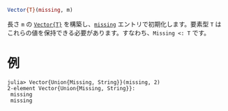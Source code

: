 ```julia
Vector{T}(missing, m)
```

長さ `m` の [`Vector{T}`](@ref) を構築し、[`missing`](@ref) エントリで初期化します。要素型 `T` はこれらの値を保持できる必要があります。すなわち、`Missing <: T` です。

# 例

```jldoctest
julia> Vector{Union{Missing, String}}(missing, 2)
2-element Vector{Union{Missing, String}}:
 missing
 missing
```
